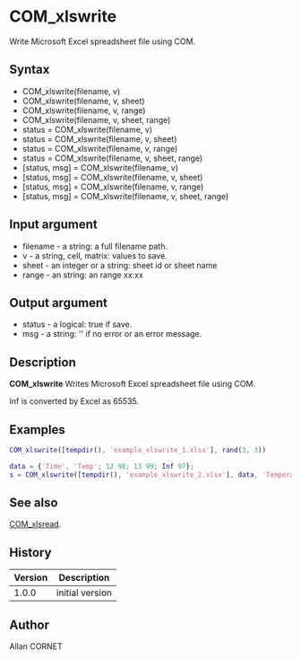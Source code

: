 # COM_xlswrite

Write Microsoft Excel spreadsheet file using COM.

## Syntax

- COM_xlswrite(filename, v)
- COM_xlswrite(filename, v, sheet)
- COM_xlswrite(filename, v, range)
- COM_xlswrite(filename, v, sheet, range)
- status = COM_xlswrite(filename, v)
- status = COM_xlswrite(filename, v, sheet)
- status = COM_xlswrite(filename, v, range)
- status = COM_xlswrite(filename, v, sheet, range)
- [status, msg] = COM_xlswrite(filename, v)
- [status, msg] = COM_xlswrite(filename, v, sheet)
- [status, msg] = COM_xlswrite(filename, v, range)
- [status, msg] = COM_xlswrite(filename, v, sheet, range)

## Input argument

- filename - a string: a full filename path.
- v - a string, cell, matrix: values to save.
- sheet - an integer or a string: sheet id or sheet name
- range - an string: an range xx:xx

## Output argument

- status - a logical: true if save.
- msg - a string: '' if no error or an error message.

## Description

  <p><b>COM_xlswrite</b> Writes Microsoft Excel spreadsheet file using COM.</p>
  <p>Inf is converted by Excel as 65535.</p>

## Examples

```matlab
COM_xlswrite([tempdir(), 'example_xlswrite_1.xlsx'], rand(3, 3))
```

```matlab
data = {'Time', 'Temp'; 12 98; 13 99; Inf 97};
s = COM_xlswrite([tempdir(), 'example_xlswrite_2.xlsx'], data, 'Temperatures');
```

## See also

[COM_xlsread](COM_xlsread.md).

## History

| Version | Description     |
| ------- | --------------- |
| 1.0.0   | initial version |

## Author

Allan CORNET
